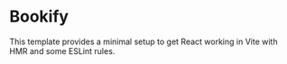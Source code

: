 # Bookify

This template provides a minimal setup to get React working in Vite with HMR and some ESLint rules.


